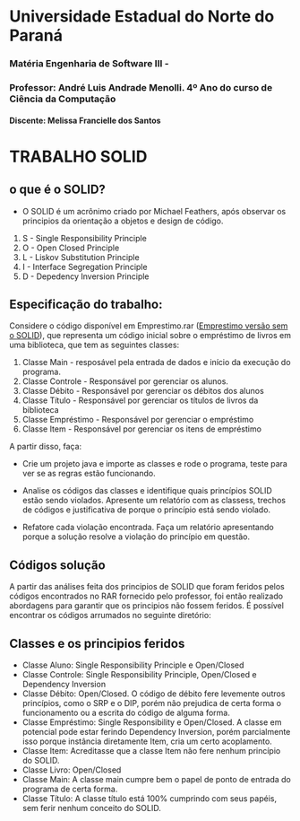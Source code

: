 # Universidade Estadual do Norte do Paraná 
### Matéria Engenharia de Software III - 
### Professor: André Luis Andrade Menolli. 4º Ano do curso de Ciência da Computação 

#### Discente: Melissa Francielle dos Santos 

# TRABALHO SOLID 
## o que é o SOLID?
- O SOLID é um acrônimo criado por Michael Feathers, após observar os principios da orientação a objetos e design de código. 
1. S - Single Responsibility Principle
2. O - Open Closed Principle
3. L - Liskov Substitution Principle
4. I - Interface Segregation Principle
5. D - Depedency Inversion Principle


## Especificação do trabalho: 

Considere o código disponível em Emprestimo.rar ([Emprestimo versão sem o SOLID](https://github.com/Melissa-Francielle/SOLID_ESIII/tree/main/Emprestimo/src)), que representa um código inicial sobre o empréstimo de livros em uma biblioteca, que tem as seguintes classes:

1. Classe Main - resposável pela entrada de dados e início da execução do programa.
2. Classe Controle - Responsável por gerenciar os alunos.
3. Classe Débito - Responsável por gerenciar os débitos dos alunos
4. Classe Título - Responsável por gerenciar os títulos de livros da biblioteca
5. Classe Empréstimo - Responsável por gerenciar o empréstimo
6. Classe Item - Responsável por gerenciar os itens de empréstimo 

A partir disso, faça:
* Crie um projeto java e importe as classes e rode o programa, teste para ver se as regras estão funcionando.

* Analise os códigos das classes e identifique quais princípios SOLID estão sendo violados. Apresente um relatório com as classess, trechos de códigos e justificativa de porque o princípio está sendo violado.

* Refatore cada violação encontrada. Faça um relatório apresentando porque a solução resolve a violação do princípio em questão.

## Códigos solução
A partir das análises feita dos principios de SOLID que foram feridos pelos códigos encontrados no RAR fornecido pelo professor, foi então realizado abordagens para garantir que os principios não fossem feridos. É possível encontrar os códigos arrumados no seguinte diretório: 

## Classes e os principios feridos
*  Classe Aluno: Single Responsibility Principle e Open/Closed
*  Classe Controle: Single Responsibility Principle, Open/Closed e Dependency Inversion
* Classe Débito: Open/Closed. O código de débito fere levemente outros princípios, como o SRP e o DIP, porém não prejudica de certa forma o funcionamento ou a escrita do código de alguma forma.
* Classe Empréstimo: Single Responsibility e Open/Closed. A classe em potencial pode estar ferindo Dependency Inversion, porém parcialmente isso porque instância diretamente Item, cria um certo acoplamento.
* Classe Item: Acreditasse que a classe Item não fere nenhum princípio do SOLID.
* Classe Livro: Open/Closed
* Classe Main: A classe main cumpre bem o papel de ponto de entrada do programa de certa forma.
* Classe Título: A classe título está 100% cumprindo com seus papéis, sem ferir nenhum conceito do SOLID.
